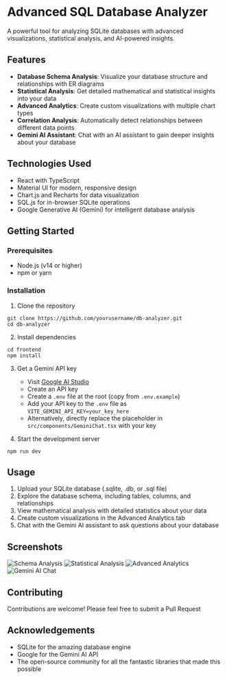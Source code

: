 # Advanced SQL Database Analyzer

A powerful tool for analyzing SQLite databases with advanced visualizations, statistical analysis, and AI-powered insights.

## Features

- **Database Schema Analysis**: Visualize your database structure and relationships with ER diagrams
- **Statistical Analysis**: Get detailed mathematical and statistical insights into your data
- **Advanced Analytics**: Create custom visualizations with multiple chart types
- **Correlation Analysis**: Automatically detect relationships between different data points
- **Gemini AI Assistant**: Chat with an AI assistant to gain deeper insights about your database

## Technologies Used

- React with TypeScript
- Material UI for modern, responsive design
- Chart.js and Recharts for data visualization
- SQL.js for in-browser SQLite operations
- Google Generative AI (Gemini) for intelligent database analysis

## Getting Started

### Prerequisites

- Node.js (v14 or higher)
- npm or yarn

### Installation

1. Clone the repository
```
git clone https://github.com/yourusername/db-analyzer.git
cd db-analyzer
```

2. Install dependencies
```
cd frontend
npm install
```

3. Get a Gemini API key
   - Visit [Google AI Studio](https://makersuite.google.com/)
   - Create an API key
   - Create a `.env` file at the root (copy from `.env.example`) 
   - Add your API key to the `.env` file as `VITE_GEMINI_API_KEY=your_key_here`
   - Alternatively, directly replace the placeholder in `src/components/GeminiChat.tsx` with your key

4. Start the development server
```
npm run dev
```

## Usage

1. Upload your SQLite database (.sqlite, .db, or .sql file)
2. Explore the database schema, including tables, columns, and relationships
3. View mathematical analysis with detailed statistics about your data
4. Create custom visualizations in the Advanced Analytics tab
5. Chat with the Gemini AI assistant to ask questions about your database

## Screenshots

![Schema Analysis](path/to/schema-screenshot.png)
![Statistical Analysis](path/to/stats-screenshot.png)
![Advanced Analytics](path/to/analytics-screenshot.png)
![Gemini AI Chat](path/to/chat-screenshot.png)

## Contributing

Contributions are welcome! Please feel free to submit a Pull Request

## Acknowledgements

- SQLite for the amazing database engine
- Google for the Gemini AI API
- The open-source community for all the fantastic libraries that made this possible
